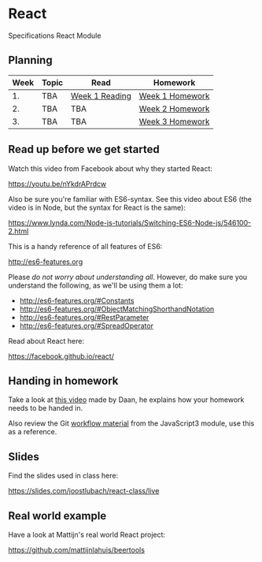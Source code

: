 # React
Specifications React Module

## Planning
| Week | Topic | Read | Homework |
| ---- | ----- | ---- | -------- |
| 1. | TBA | [Week 1 Reading](https://github.com/HackYourFuture/React/blob/master/reading/Beyond%20React.md) | [Week 1 Homework](https://github.com/HackYourFuture/React/blob/master/homework/Week%201.md) |
| 2. | TBA | TBA | [Week 2 Homework](https://github.com/HackYourFuture/React/blob/master/homework/Week%202.md) |
| 3. | TBA | TBA | [Week 3 Homework](https://github.com/HackYourFuture/React/blob/master/homework/Week%203.md) |

## Read up before we get started

Watch this video from Facebook about why they started React:

https://youtu.be/nYkdrAPrdcw

Also be sure you're familiar with ES6-syntax. See this video about ES6 (the video is in Node, but the syntax for React is the same):

https://www.lynda.com/Node-js-tutorials/Switching-ES6-Node-js/546100-2.html

This is a handy reference of all features of ES6:

http://es6-features.org

Please *do not worry about understanding all*. However, do make sure you understand the following, as we'll be using them a lot:

- http://es6-features.org/#Constants
- http://es6-features.org/#ObjectMatchingShorthandNotation
- http://es6-features.org/#RestParameter
- http://es6-features.org/#SpreadOperator

Read about React here:

https://facebook.github.io/react/

## Handing in homework
Take a look at [this video](https://www.youtube.com/watch?v=-o0yomUVVpU&index=2&list=PLVYDhqbgYpYUGxRdtQdYVE5Q8h3bt6SIA) made by Daan, he explains how your homework needs to be handed in.

Also review the Git [workflow material](https://github.com/HackYourFuture/Git/blob/master/Lecture-3.md) from the JavaScript3 module, use this as a reference.

## Slides

Find the slides used in class here:

https://slides.com/joostlubach/react-class/live

## Real world example

Have a look at Mattijn's real world React project:

https://github.com/mattijnlahuis/beertools
